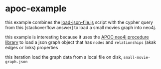 # apoc-example

this example combines the [load-json-file.js](load-json-file.js) script with the cypher query from this [stackoverflow answer] to load a small movies graph into neo4j.

this example is interesting because it uses the [APOC neo4j procedure library](https://neo4j.com/blog/intro-user-defined-procedures-apoc/) to load a json graph object that has `nodes` and `relationships` (akak edges or links) properties

this iteration load the graph data from a local file on disk, `small-movie-graph.json`